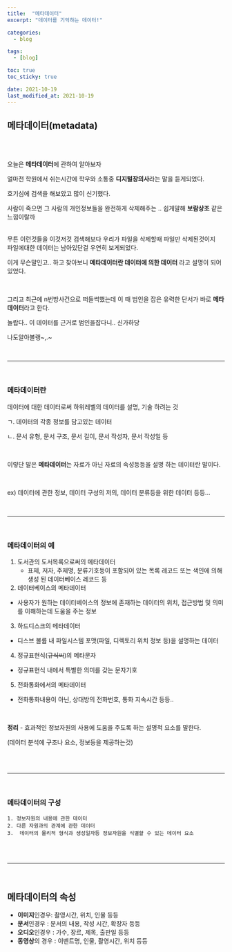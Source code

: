 ```yaml
---
title:  "메타데이터"
excerpt: "데이터를 기억하는 데이터!"

categories:
  -	blog

tags:
  - [blog]

toc: true
toc_sticky: true

date: 2021-10-19
last_modified_at: 2021-10-19
---
```






## 메타데이터(metadata)

<br/>

<br/>

오늘은 **메타데이터**에 관하여 알아보자<br/>

얼마전 학원에서 쉬는시간에 학우와 소통중 **디지털장의사**라는 말을 듣게되었다.<br/>

호기심에 검색을 해보았고 많이 신기했다.<br/>

사람이 죽으면 그 사람의 개인정보들을 완전하게 삭제해주는 .. 쉽게말해 **보람상조** 같은느낌이랄까<br/><br/>

무튼 이런것들을 이것저것 검색해보다 우리가 파일을 삭제할때 파일만 삭제된것이지<br/> 파일에대한 데이터는 남아있단걸 우연히 보게되었다.<br/>

이게 무슨말인고.. 하고 찾아보니 **메타데이터란 데이터에 의한 데이터** 라고 설명이 되어있었다.<br/>

<br/>

그리고 최근에 n번방사건으로 떠들썩했는데 이 때 범인을 잡은 유력한 단서가 바로 **메타데이터**라고 한다.<br/>

놀랍다.. 이 데이터를 근거로 범인을잡다니.. 신가하당<br/>

나도알아볼랭~,.~

<br/>



---

<br/>

### 메타데이터란

데이터에 대한 데이터로써 하위레벨의 데이터를 설명, 기술 하려는 것 <br/>

ㄱ. 데이터의 각종 정보를 담고있는 데이터

ㄴ. 문서 유형, 문서 구조, 문서 길이, 문서 작성자, 문서 작성일 등

<br/>

이렇단 말은 **메타데이터**는 자료가 아닌 자료의 속성등등을 설명 하는 데이터란 말이다.<br/>

<br/>

ex) 데이터에 관한 정보, 데이터 구성의 저의, 데이터 분류등을 위한 데이터 등등...<br/>

<br/>

---

<br/>

### 메타데이터의 예

1. 도서관의 도서목록으로써의 메타데이터
   - 표제, 저자, 주제명, 분류기호등이 포함되어 있는 목록 레코드 또는 색인에 의해 생성 된 데이터베이스 레코드 등
2.  데이터베이스의 메타데이터
   - 사용자가 원하는 데이터베이스의 정보에 존재하는 데이터의 위치, 접근방법 및 의미를 이해하는데 도움을 주는 정보
3.  하드디스크의 메타데이터
   - 디스브 볼륨 내 파일시스템 포맷(파일, 디렉토리 위치 정보 등)을 설명하는 데이터
4.  정규표현식(~~규식씨~~)의 메타문자
   - 정규표현식 내에서 특별한 의미를 갖는 문자기호
5.  전화통화에서의 메타데이터
   - 전화통화내용이 아닌, 상대방의 전화번호, 통화 지속시간 등등..

<br/>

**정리**  -  효과적인 정보자원의 사용에 도움을 주도록 하는 설명적 요소를 말한다.<br/>

(데이터 분석에 구조나 요소, 정보등을 제공하는것)

<br/>

<br/>

***

<br/>

### 메타데이터의 구성

	1. 정보자원의 내용에 관한 데이터
	2. 다른 자원과의 관계에 관한 데이터
	3.  데이터의 물리적 형식과 생성일자등 정보자원을 식별할 수 있는 데이터 요소

<br/>

<br/>

***

<br/>

## 메타데이터의 속성

* **이미지**인경우:  촬영시간, 위치, 인물 등등
* **문서**인경우 : 문서의 내용, 작성 시간, 확장자 등등
*  **오디오**인경우 : 가수, 장르, 제목, 출판일 등등
* **동영상**의 경우 : 이벤트명, 인물, 촬영시간, 위치 등등

<br/>

<br/>



